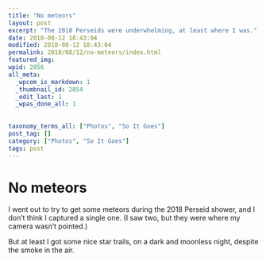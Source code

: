 ```yaml
---
title: "No meteors"
layout: post
excerpt: "The 2018 Perseids were underwhelming, at least where I was."
date: 2018-08-12 18:43:04
modified: 2018-08-12 18:43:04
permalink: 2018/08/12/no-meteors/index.html
featured_img: 
wpid: 2856
all_meta: 
  _wpcom_is_markdown: 1
  _thumbnail_id: 2854
  _edit_last: 1
  _wpas_done_all: 1
  
  
taxonomy_terms_all: ["Photos", "So It Goes"]
post_tag: []
category: ["Photos", "So It Goes"]
tags: post
---
```


# No meteors

I went out to try to get some meteors during the 2018 Perseid shower, and I don’t think I captured a single one. (I saw two, but they were where my camera wasn’t pointed.)

But at least I got some nice star trails, on a dark and moonless night, despite the smoke in the air.